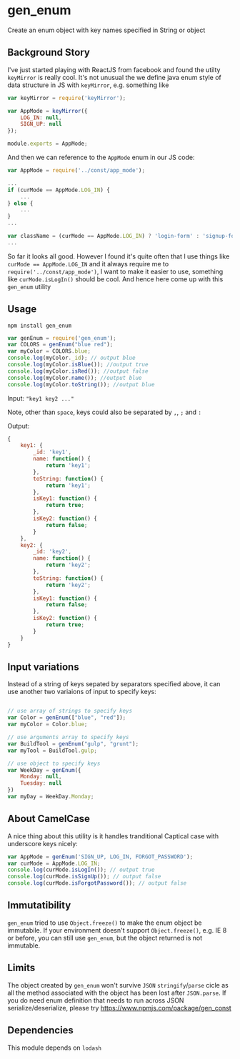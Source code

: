 gen_enum
========

Create an enum object with key names specified in String or object

Background Story
-----------------

I've just started playing with ReactJS from facebook and found the utilty `keyMirror` is really cool. It's not unusual the we define java enum style of data structure in JS with `keyMirror`, e.g. something like

```javascript
var keyMirror = require('keyMirror');

var AppMode = keyMirror({
    LOG_IN: null,
    SIGN_UP: null
});

module.exports = AppMode;
```

And then we can reference to the `AppMode` enum in our JS code:

```javascript
var AppMode = require('../const/app_mode');

...
if (curMode == AppMode.LOG_IN) {
    ...
} else {
    ...
}
...

var className = (curMode == AppMode.LOG_IN) ? 'login-form' : 'signup-form';
...

```

So far it looks all good. However I found it's quite often that I use things like `curMode == AppMode.LOG_IN` and it always require me to `require('../const/app_mode')`, I want to make it easier to use, something like `curMode.isLogIn()` should be cool. And hence here come up with this `gen_enum` utility

Usage
-----

`npm install gen_enum`

```javascript
var genEnum = require('gen_enum');
var COLORS = genEnum("blue red");
var myColor = COLORS.blue;
console.log(myColor._id); // output blue
console.log(myColor.isBlue()); //output true
console.log(myColor.isRed()); //output false
console.log(myColor.name()); //output blue
console.log(myColor.toString()); //output blue
```

Input:  `"key1 key2 ..."`

Note, other than `space`, keys could also be separated by `,`, `;` and `:`

Output: 

```javascript
{
    key1: {
        _id: 'key1',
        name: function() {
            return 'key1';
        },
        toString: function() {
            return 'key1';
        },
        isKey1: function() {
            return true;
        },
        isKey2: function() {
            return false;
        }
    },
    key2: {
        _id: 'key2',
        name: function() {
            return 'key2';
        },
        toString: function() {
            return 'key2';
        },
        isKey1: function() {
            return false;
        },
        isKey2: function() {
            return true;
        }
    }
}
```

Input variations
-----------------

Instead of a string of keys sepated by separators specified above, it can use another two variaions of input to specify keys:

```javascript

// use array of strings to specify keys
var Color = genEnum(["blue", "red"]);
var myColor = Color.blue;

// use arguments array to specify keys
var BuildTool = genEnum("gulp", "grunt");
var myTool = BuildTool.gulp;

// use object to specify keys
var WeekDay = genEnum({
    Monday: null,
    Tuesday: null
})
var myDay = WeekDay.Monday;
```

About CamelCase
----------------

A nice thing about this utility is it handles tranditional Captical case with underscore keys nicely:

```javascript
var AppMode = genEnum('SIGN_UP, LOG_IN, FORGOT_PASSWORD');
var curMode = AppMode.LOG_IN;
console.log(curMode.isLogIn()); // output true
console.log(curMode.isSignUp()); // output false
console.log(curMode.isForgotPassword()); // output false
```


Immutatibility
---------------

`gen_enum` tried to use `Object.freeze()` to make the enum object be immutabile. If your environment doesn't support `Object.freeze()`, e.g. IE 8 or before, you can still use `gen_enum`, but the object returned is not immutable.

Limits
----------

The object created by `gen_enum` won't survive `JSON` `stringify`/`parse` cicle as all the method associated with the object has been lost after `JSON.parse`. If you do need enum definition that needs to run across JSON serialize/deserialize, please try https://www.npmjs.com/package/gen_const 

Dependencies
--------------

This module depends on `lodash`